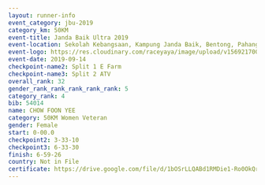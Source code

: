 ```yaml
---
layout: runner-info 
event_category: jbu-2019 
category_km: 50KM 
event-title: Janda Baik Ultra 2019 
event-location: Sekolah Kebangsaan, Kampung Janda Baik, Bentong, Pahang, Malaysia 
event-logo: https://res.cloudinary.com/raceyaya/image/upload/v1569217009/logo/janda-baik_vch1pc.jpg 
event-date: 2019-09-14 
checkpoint-name2: Split 1 E Farm 
checkpoint-name3: Split 2 ATV 
overall_rank: 32
gender_rank_rank_rank_rank_rank: 5
category_rank: 4
bib: 54014
name: CHOW FOON YEE
category: 50KM Women Veteran
gender: Female
start: 0-00.0
checkpoint2: 3-33-10
checkpoint3: 6-33-30
finish: 6-59-26
country: Not in File
certificate: https://drive.google.com/file/d/1bOSrLLQABd1RMDie1-Ro0OkQrINtKqEq/view?usp=sharing
---
```

